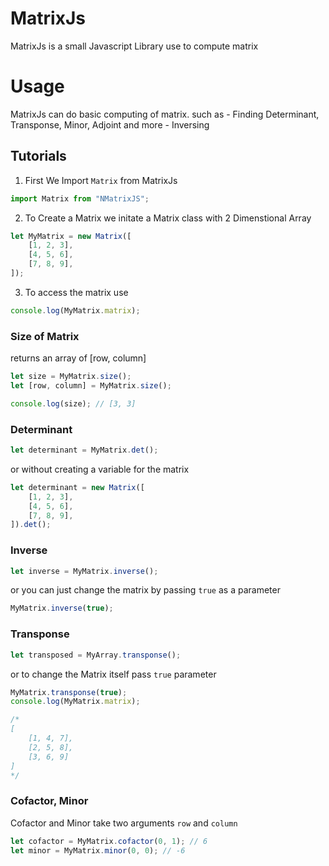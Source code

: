 # MatrixJs

MatrixJs is a small Javascript Library use to compute matrix

# Usage

MatrixJs can do basic computing of matrix. such as - Finding Determinant, Transponse, Minor, Adjoint and more - Inversing

## Tutorials

1. First We Import `Matrix` from MatrixJs

```js
import Matrix from "NMatrixJS";
```

2. To Create a Matrix we initate a Matrix class with 2 Dimenstional Array

```js
let MyMatrix = new Matrix([
	[1, 2, 3],
	[4, 5, 6],
	[7, 8, 9],
]);
```

3. To access the matrix use

```js
console.log(MyMatrix.matrix);
```

### Size of Matrix

returns an array of [row, column]

```js
let size = MyMatrix.size();
let [row, column] = MyMatrix.size();

console.log(size); // [3, 3]
```

### Determinant

```js
let determinant = MyMatrix.det();
```

or without creating a variable for the matrix

```js
let determinant = new Matrix([
	[1, 2, 3],
	[4, 5, 6],
	[7, 8, 9],
]).det();
```

### Inverse

```js
let inverse = MyMatrix.inverse();
```

or you can just change the matrix by passing `true` as a parameter

```js
MyMatrix.inverse(true);
```

### Transponse

```js
let transposed = MyArray.transponse();
```

or to change the Matrix itself pass `true` parameter

```js
MyMatrix.transponse(true);
console.log(MyMatrix.matrix);

/*
[
    [1, 4, 7],
    [2, 5, 8],
    [3, 6, 9]
]
*/
```

### Cofactor, Minor

Cofactor and Minor take two arguments `row` and `column`

```js
let cofactor = MyMatrix.cofactor(0, 1); // 6
let minor = MyMatrix.minor(0, 0); // -6
```
